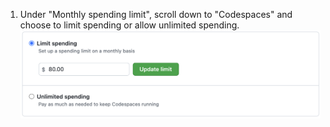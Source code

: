 1. Under "Monthly spending limit", scroll down to "Codespaces" and choose to limit spending or allow unlimited spending.
  ![Radio buttons to limit spending or allow unlimited spending](/assets/images/help/billing/limit-or-unlimited-codespaces.png)
